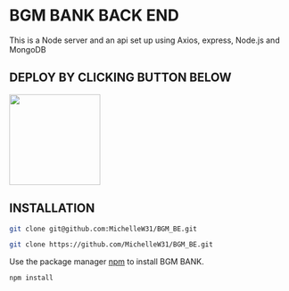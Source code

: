# BGM BANK BACK END

This is a Node server and an api set up using Axios, express, Node.js and MongoDB

## DEPLOY BY CLICKING BUTTON BELOW

[<img src="https://cdn.gomix.com/2bdfb3f8-05ef-4035-a06e-2043962a3a13%2Fremix-button.svg" width="163px" />](https://glitch.com/edit/#!/import/github/MichelleW31/BGMBank)

## INSTALLATION

```bash
git clone git@github.com:MichelleW31/BGM_BE.git
```

```bash
git clone https://github.com/MichelleW31/BGM_BE.git
```

Use the package manager [npm](https://pip.pypa.io/en/stable/) to install BGM BANK.

```bash
npm install
```
